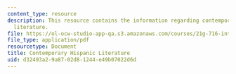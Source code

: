 ```yaml
---
content_type: resource
description: This resource contains the information regarding contemporary hispanic
  literature.
file: https://ol-ocw-studio-app-qa.s3.amazonaws.com/courses/21g-716-introduction-to-contemporary-hispanic-literature-spring-2005/d32493a29a8702d81244e49b07022d6d_MIT21G_716S05_first_essay.pdf
file_type: application/pdf
resourcetype: Document
title: Contemporary Hispanic Literature
uid: d32493a2-9a87-02d8-1244-e49b07022d6d
---
```


